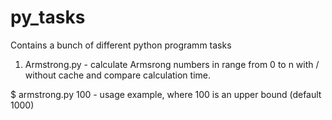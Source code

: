 # py_tasks
Contains a bunch of different python programm tasks

1. Armstrong.py - calculate Armsrong numbers in range from 0 to n with / without cache and compare calculation time.

$ armstrong.py 100 - usage example, where 100 is an upper bound (default 1000)
